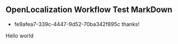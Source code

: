 ## OpenLocalization Workflow Test MarkDown
* fe9afea7-339c-4447-9d52-70ba342f895c 
thanks!

Hello world